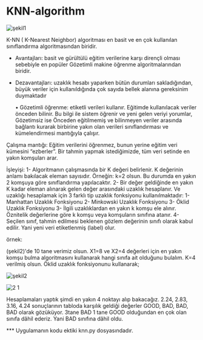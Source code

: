 # KNN-algorithm

  ![şekil1](https://user-images.githubusercontent.com/65572032/159425143-e07117ca-e3de-4633-a21a-2fddff4400a9.png)

K-NN ( K-Nearest Neighbor) algoritması en basit ve en çok kullanılan sınıflandırma algoritmasından biridir. 
-	Avantajları: basit ve gürültülü eğitim verilerine karşı dirençli olması sebebiyle en popüler Gözetimli makine öğrenme algoritmalarından biridir.
-	Dezavantajları: uzaklık hesabı yaparken bütün durumları sakladığından, büyük veriler için kullanıldığında çok sayıda bellek alanına gereksinim duymaktadır

      •	Gözetimli öğrenme: etiketli verileri kullanır. Eğitimde kullanılacak veriler önceden bilinir. Bu bilgi ile sistem öğrenir ve yeni gelen veriyi yorumlar, Gözetimsiz ise Önceden eğitilmemiş ve bilinmeyen veriler arasında bağlantı kurarak birbirine yakın olan verileri sınıflandırması ve kümelendirmesi mantığıyla çalışır.


Çalışma mantığı:
Eğitim verilerini öğrenmez, bunun yerine eğitim veri kümesini “ezberler”. Bir tahmin yapmak istediğimizde, tüm veri setinde en yakın komşuları arar.


İşleyişi:
1-	Algoritmanın çalışmasında bir K değeri belirlenir. K değerinin anlamı bakılacak eleman sayısıdır. Örneğin: k=2 olsun. Bu durumda en yakın 2 komşuya göre sınıflandırma yapılacaktır.
2-	Bir değer geldiğinde en yakın K kadar eleman alınarak gelen değer arasındaki uzaklık hesaplanır. Ve uzaklığı hesaplamak için 3 farklı tip uzaklık fonksiyonu kullanılmaktadır: 
1- Manhattan Uzaklık Fonksiyonu	 2- Minkowski Uzaklık Fonksiyonu 3- Öklid Uzaklık Fonksiyonu
3-	İlgili uzaklıklardan en yakın k komşu ele alınır. Öznitelik değerlerine göre k komşu veya komşuların sınıfına atanır.
4-	Seçilen sınıf, tahmin edilmesi beklenen gözlem değerinin sınıfı olarak kabul edilir. Yani yeni veri etiketlenmiş (label) olur.





örnek:


(şekil2)'de 10 tane verimiz olsun. X1=8 ve X2=4 değerleri için en yakın komşu bulma algoritmasını kullanarak hangi sınıfa ait olduğunu bulalım. K=4 verilmiş olsun. Öklid uzaklık fonksiyonunu kullanarak;

   ![şekil2](https://user-images.githubusercontent.com/65572032/159424762-52b9b4de-3d2e-4a02-a2d4-429afc62c29d.png)


   ![2 1](https://user-images.githubusercontent.com/65572032/159425231-ab2efa3d-5878-4b12-a97c-5d42b6e6ff5a.png)






Hesaplamaları yaptık şimdi en yakın 4 noktayı alıp bakacağız. 2.24, 2.83, 3.16, 4.24 sonuçlarının tabloda karşılık geldiği değerler GOOD, BAD, BAD, BAD olarak gözüküyor. 3tane BAD 1 tane GOOD olduğundan en çok olan sınıfa dâhil ederiz. Yani BAD sınıfına dâhil oldu.



*** Uygulamanın kodu ektiki knn.py dosyasındadır.




